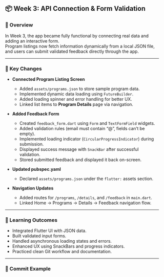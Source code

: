 <!-- # 📘 LEARN-E — Minimalist Educational App 

---

## 🚀 Overview

**LEARN-E** is a minimalist educational mobile app designed to make learning simple, fun, and intuitive — especially for young learners.  
It offers an engaging way to explore factual knowledge about the world through short lessons, quizzes, and interactive visuals.

The app focuses on **clarity, motivation, and accessibility**, ensuring learners can easily understand concepts without being overwhelmed by cluttered interfaces.

---

## 🎯 Goals

- Deliver a **seamless and responsive** Android learning experience.  
- Encourage **consistent daily learning** through motivational streaks and rewards.  
- Provide **age-appropriate educational content** across diverse subjects.  
- Align with **Excelerate’s mission** to innovate in digital education.

---

## 🧠 Executive Summary

| Item | Details |
|------|----------|
| **App Name** | LEARN-E |
| **Purpose** | Simplify education through interactive and accessible learning tools. |
| **Target Audience** | Learners of all ages — primarily children and young students. |
| **Problem** | Many existing educational apps are cluttered, overly complex, and fail to maintain user interest. |
| **Solution** | A clean, gamified, and responsive app that keeps users engaged through simplicity and feedback. |
| **Key Features** | Streamlined lessons, streak counters, progress tracking, and responsive design. |

---

## 🧩 Key Features

### 👩‍🎓 For Learners
- **Simplified Content Delivery:**  
  Interactive, bite-sized lessons in science, geography, history, and math with quizzes and animations.
- **Streaks & Rewards:**  
  Daily streak tracker that encourages consistent learning habits.
- **Progress Dashboard:**  
  Tracks completed lessons, quiz scores, and milestones — with motivational feedback.
- **Smooth Navigation:**  
  Minimalist UI, gesture controls, and colorful visuals for an intuitive user experience.
- **Offline Mode:**  
  Download lessons for uninterrupted access in low-connectivity areas.

### ⚙️ Technical Features
- **High Performance:** Optimized for Android with low latency and fast load times.  
- **Responsive Design:** Adapts to multiple screen sizes (phones, tablets).  
- **Secure Authentication:** User login with role-based access (learner/admin).  
- **Cloud Sync:** Real-time synchronization with offline caching support.  

---

## 🎨 User Experience Goals

- **Smooth Flow:** The app intelligently suggests lessons based on learner progress.  
- **Gamified Interaction:** Rewards and achievements enhance motivation.  
- **Accessibility:** Large fonts, high-contrast visuals, and simple language.  
- **Instant Feedback:** Quizzes and tasks provide immediate evaluation and encouragement.  

---

## 🔗 Resources

- **GitHub Repository:** [Learn-E on GitHub](https://github.com/IsiriBhatSM/Learn-E)  
- **Figma Wireframes:** [View UI Designs](https://www.figma.com/design/Rc1CCR7FURHfNeKFvt36lj/MAD---Excelerate--Learn-E?node-id=0-1&p=f&t=C0eaXMfUDMmm7hXQ-0)

---

## 🧭 Navigation Flow

1. **Login / Signup** → Authenticate user (learner/admin)  
2. **Home Screen** → View learning modules and progress  
3. **Lesson View** → Interactive educational content with animations or videos  
4. **Quiz & Feedback** → Evaluate comprehension with instant feedback  
5. **Profile / Dashboard** → View streaks, badges, and lesson history  

---

## 🧑‍💻 Tech Stack

- **Framework:** Flutter  
- **Platform:** Android (mobile first)  
- **Backend (Planned):** Firebase / Cloud Sync  
- **Design Tools:** Figma  

---

## 🌟 Vision

> “Delivering the world to you — one fact at a time.”  
>
> LEARN-E aims to bridge the gap between curiosity and understanding, transforming how young learners engage with knowledge in the digital age. -->



## 📦 Week 3: API Connection & Form Validation  

### 🧩 Overview  
In Week 3, the app became fully functional by connecting real data and adding an interactive form.  
Program listings now fetch information dynamically from a local JSON file, and users can submit validated feedback directly through the app.

---

### 🚀 Key Changes  
- **Connected Program Listing Screen**  
  - Added `assets/programs.json` to store sample program data.  
  - Implemented dynamic data loading using `FutureBuilder`.  
  - Added loading spinner and error handling for better UX.  
  - Linked list items to **Program Details** page via navigation.  

- **Added Feedback Form**  
  - Created `feedback_form.dart` using `Form` and `TextFormField` widgets.  
  - Added validation rules (email must contain “@”, fields can’t be empty).  
  - Implemented loading indicator (`CircularProgressIndicator`) during submission.  
  - Displayed success message with `SnackBar` after successful validation.  
  - Stored submitted feedback and displayed it back on-screen.  

- **Updated pubspec.yaml**  
  - Declared `assets/programs.json` under the `flutter:` assets section.  

- **Navigation Updates**  
  - Added routes for `/programs`, `/details`, and `/feedback` in `main.dart`.  
  - Linked Home → Programs → Details → Feedback navigation flow.  

---

### 🧠 Learning Outcomes  
- Integrated Flutter UI with JSON data.  
- Built validated input forms.  
- Handled asynchronous loading states and errors.  
- Enhanced UX using SnackBars and progress indicators.  
- Practiced clean Git workflow and documentation.  

---

### 💬 Commit Example  
